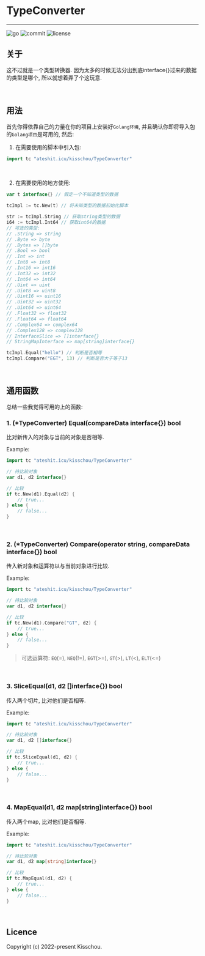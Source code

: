 # TypeConverter
---

![go](https://img.shields.io/github/go-mod/go-version/kisschou/TypeConverter?color=green&style=flat-square) ![commit](https://img.shields.io/github/last-commit/kisschou/TypeConverter?color=green&style=flat-square) ![license](https://img.shields.io/github/license/kisschou/TypeConverter?color=green&style=flat-square)

## 关于

这不过就是一个类型转换器. 因为太多的时候无法分出到底interface{}过来的数据的类型是哪个, 所以就想着弄了个这玩意.

<br />

## 用法

首先你得依靠自己的力量在你的项目上安装好`Golang环境`, 并且确认你即将导入包的`Golang项目`是可用的, 然后:

1. 在需要使用的脚本中引入包:

```go
import tc "ateshit.icu/kisschou/TypeConverter"
```

<br />

2. 在需要使用的地方使用:

```go
var t interface{} // 假定一个不知道类型的数据

tcImpl := tc.New(t) // 将未知类型的数据初始化脚本

str := tcImpl.String // 获取string类型的数据
i64 := tcImpl.Int64 // 获取int64的数据
// 可选的类型:
// .String => string
// .Byte => byte
// .Bytes => []byte
// .Bool => bool
// .Int => int
// .Int8 => int8
// .Int16 => int16
// .Int32 => int32
// .Int64 => int64
// .Uint => uint
// .Uint8 => uint8
// .Uint16 => uint16
// .Uint32 => uint32
// .Uint64 => uint64
// .Float32 => float32
// .Float64 => float64
// .Complex64 => complex64
// .Complex128 => complex128
// InterfaceSlice => []interface{}
// StringMapInterface => map[string]interface{}

tcImpl.Equal("hello") // 判断是否相等
tcImpl.Compare("EGT", 13) // 判断是否大于等于13
```

<br />

## 通用函数

总结一些我觉得可用的上的函数:

### 1. (*TypeConverter) Equal(compareData interface{}) bool

比对新传入的对象与当前的对象是否相等.

Example:
```go
import tc "ateshit.icu/kisschou/TypeConverter"

// 待比较对象
var d1, d2 interface{}

// 比较
if tc.New(d1).Equal(d2) {
    // true...
} else {
    // false...
}
```

<br />

### 2. (*TypeConverter) Compare(operator string, compareData interface{}) bool

传入新对象和运算符以与当前对象进行比较.

Example:
```go
import tc "ateshit.icu/kisschou/TypeConverter"

// 待比较对象
var d1, d2 interface{}

// 比较
if tc.New(d1).Compare("GT", d2) {
    // true...
} else {
    // false...
}
```

> 可选运算符: `EQ`(=), `NEQ`(!=), `EGT`(>=), `GT`(>), `LT`(<), `ELT`(<=)

<br />

### 3. SliceEqual(d1, d2 []interface{}) bool

传入两个切片, 比对他们是否相等.

Example:
```go
import tc "ateshit.icu/kisschou/TypeConverter"

// 待比较对象
var d1, d2 []interface{}

// 比较
if tc.SliceEqual(d1, d2) {
    // true...
} else {
    // false...
}
```

<br />

### 4. MapEqual(d1, d2 map[string]interface{}) bool

传入两个map, 比对他们是否相等.

Example:
```go
import tc "ateshit.icu/kisschou/TypeConverter"

// 待比较对象
var d1, d2 map[string]interface{}

// 比较
if tc.MapEqual(d1, d2) {
    // true...
} else {
    // false...
}
```

<br />

## Licence

Copyright (c) 2022-present Kisschou.
